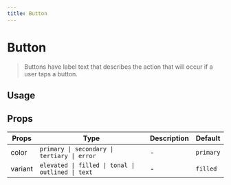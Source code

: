 ```yaml
---
title: Button
---
```


# Button

> Buttons have label text that describes the action that will occur if a user taps a button.

## Usage

<usage name="button"></usage>

## Props

| Props   | Type                                              | Description | Default   |
| ------- | ------------------------------------------------- | ----------- | --------- |
| color   | `primary \| secondary \| tertiary \| error`       | -           | `primary` |
| variant | `elevated \| filled \| tonal \| outlined \| text` | -           | `filled`  |
